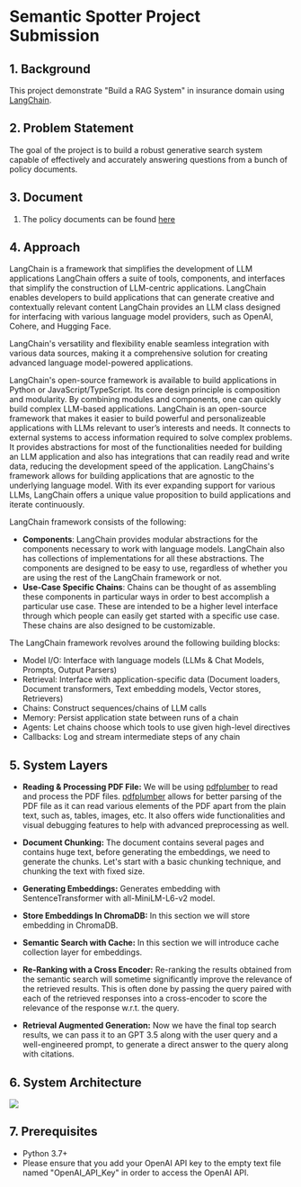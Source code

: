 # Semantic Spotter Project Submission

## 1. Background

This project demonstrate "Build a RAG System" in insurance domain
using  [LangChain](https://python.langchain.com/docs/introduction/).

## 2. Problem Statement

The goal of the project is to build a robust generative search system capable of effectively and accurately
answering questions from a bunch of policy documents.

## 3. Document

1. The policy documents can be found [here](./Policy+Documents)

## 4. Approach

LangChain is a framework that simplifies the development of LLM applications LangChain offers a suite of tools,
components, and interfaces that simplify the construction of LLM-centric applications. LangChain enables developers to
build applications that can generate creative and contextually relevant content LangChain provides an LLM class designed
for interfacing with various language model providers, such as OpenAI, Cohere, and Hugging Face.

LangChain's versatility and flexibility enable seamless integration with various data sources, making it a comprehensive
solution for creating advanced language model-powered applications.

LangChain's open-source framework is available to build applications in Python or JavaScript/TypeScript. Its core design
principle is composition and modularity. By combining modules and components, one can quickly build complex LLM-based
applications. LangChain is an open-source framework that makes it easier to build powerful and personalizeable
applications with LLMs relevant to user’s interests and needs. It connects to external systems to access information
required to solve complex problems. It provides abstractions for most of the functionalities needed for building an LLM
application and also has integrations that can readily read and write data, reducing the development speed of the
application. LangChains's framework allows for building applications that are agnostic to the underlying language model.
With its ever expanding support for various LLMs, LangChain offers a unique value proposition to build applications and
iterate continuously.

LangChain framework consists of the following:

- **Components**: LangChain provides modular abstractions for the components necessary to work with language models.
  LangChain also has collections of implementations for all these abstractions. The components are designed to be easy
  to use, regardless of whether you are using the rest of the LangChain framework or not.
- **Use-Case Specific Chains**: Chains can be thought of as assembling these components in particular ways in order to
  best accomplish a particular use case. These are intended to be a higher level interface through which people can
  easily get started with a specific use case. These chains are also designed to be customizable.

The LangChain framework revolves around the following building blocks:

* Model I/O: Interface with language models (LLMs & Chat Models, Prompts, Output Parsers)
* Retrieval: Interface with application-specific data (Document loaders, Document transformers, Text embedding models,
  Vector stores, Retrievers)
* Chains: Construct sequences/chains of LLM calls
* Memory: Persist application state between runs of a chain
* Agents: Let chains choose which tools to use given high-level directives
* Callbacks: Log and stream intermediate steps of any chain

## 5. System Layers

- **Reading & Processing PDF File:** We will be using [pdfplumber](https://pypi.org/project/pdfplumber/) to read and
  process the PDF files. [pdfplumber](https://pypi.org/project/pdfplumber/) allows
  for better parsing of the PDF file as it can read various elements of the PDF apart from the plain text, such as,
  tables, images, etc. It also offers wide functionalities and visual debugging features to help with
  advanced preprocessing as well.

- **Document Chunking:** The document contains several pages and contains huge text, before generating the embeddings,
  we need to generate the chunks. Let's start with a basic chunking technique, and chunking the text with fixed size.

- **Generating Embeddings:**  Generates embedding with SentenceTransformer with all-MiniLM-L6-v2 model.

- **Store Embeddings In ChromaDB:** In this section we will store embedding in ChromaDB.

- **Semantic Search with Cache:** In this section we will introduce cache collection layer for embeddings.

- **Re-Ranking with a Cross Encoder:** Re-ranking the results obtained from the semantic search will sometime
  significantly improve the relevance of the retrieved results. This is often done by passing the query paired with each
  of the retrieved responses into a cross-encoder to score the relevance of the response w.r.t. the query.

- **Retrieval Augmented Generation:** Now we have the final top search results, we can pass it to an GPT 3.5 along
  with the user query and a well-engineered prompt, to generate a direct answer to the query along with citations.

## 6. System Architecture

![](./architecture.png)

## 7. Prerequisites

- Python 3.7+
- Please ensure that you add your OpenAI API key to the empty text file named "OpenAI_API_Key" in order to access the
  OpenAI API.